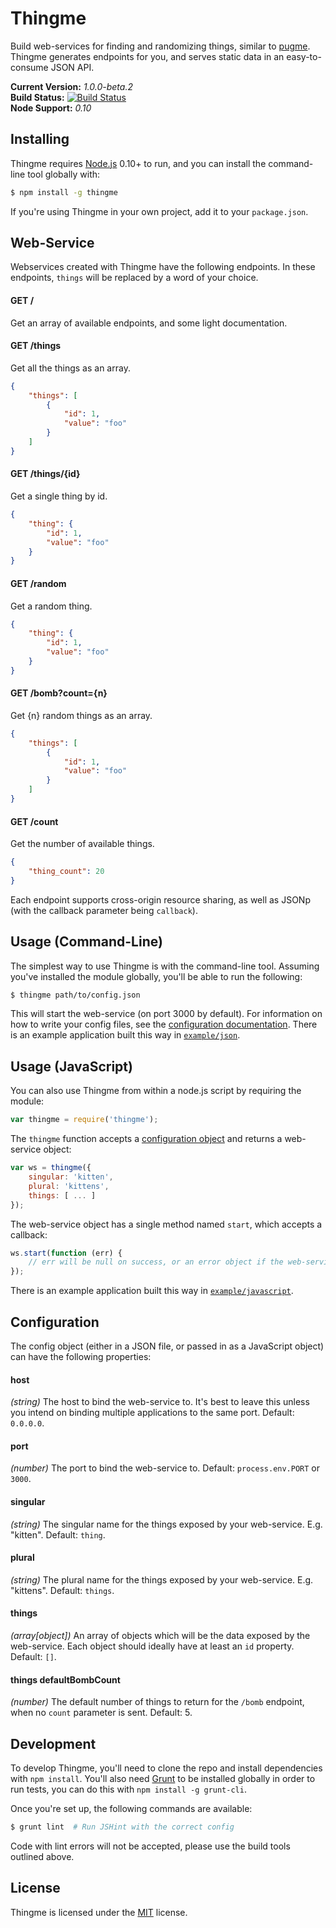 
Thingme
=======

Build web-services for finding and randomizing things, similar to [pugme][pugme]. Thingme generates endpoints for you, and serves static data in an easy-to-consume JSON API.

**Current Version:** *1.0.0-beta.2*  
**Build Status:** [![Build Status][travis-img]][travis]  
**Node Support:** *0.10*


Installing
----------

Thingme requires [Node.js][node] 0.10+ to run, and you can install the command-line tool globally with:

```sh
$ npm install -g thingme
```

If you're using Thingme in your own project, add it to your `package.json`.


Web-Service
-----------

Webservices created with Thingme have the following endpoints. In these endpoints, `things` will be replaced by a word of your choice.

#### GET /
Get an array of available endpoints, and some light documentation.

#### GET /things
Get all the things as an array.

```json
{
    "things": [
        {
            "id": 1,
            "value": "foo"
        }
    ]
}
```

#### GET /things/{id}
Get a single thing by id.

```json
{
    "thing": {
        "id": 1,
        "value": "foo"
    }
}
```

#### GET /random
Get a random thing.

```json
{
    "thing": {
        "id": 1,
        "value": "foo"
    }
}
```

#### GET /bomb?count={n}
Get {n} random things as an array.

```json
{
    "things": [
        {
            "id": 1,
            "value": "foo"
        }
    ]
}
```

#### GET /count
Get the number of available things.

```json
{
    "thing_count": 20
}
```

Each endpoint supports cross-origin resource sharing, as well as JSONp (with the callback parameter being `callback`).


Usage (Command-Line)
--------------------

The simplest way to use Thingme is with the command-line tool. Assuming you've installed the module globally, you'll be able to run the following:

```sh
$ thingme path/to/config.json
```

This will start the web-service (on port 3000 by default). For information on how to write your config files, see the [configuration documentation](#configuration). There is an example application built this way in [`example/json`](example/json).


Usage (JavaScript)
------------------

You can also use Thingme from within a node.js script by requiring the module:

```js
var thingme = require('thingme');
```

The `thingme` function accepts a [configuration object](#configuration) and returns a web-service object:

```js
var ws = thingme({
    singular: 'kitten',
    plural: 'kittens',
    things: [ ... ]
});
```

The web-service object has a single method named `start`, which accepts a callback:

```js
ws.start(function (err) {
    // err will be null on success, or an error object if the web-service cannot start 
});
```

There is an example application built this way in [`example/javascript`](example/javascript).


Configuration
-------------

The config object (either in a JSON file, or passed in as a JavaScript object) can have the following properties:

#### host
*(string)* The host to bind the web-service to. It's best to leave this unless you intend on binding multiple applications to the same port. Default: `0.0.0.0`.

#### port
*(number)* The port to bind the web-service to. Default: `process.env.PORT` or `3000`.

#### singular
*(string)* The singular name for the things exposed by your web-service. E.g. "kitten". Default: `thing`.

#### plural
*(string)* The plural name for the things exposed by your web-service. E.g. "kittens". Default: `things`.

#### things
*(array[object])* An array of objects which will be the data exposed by the web-service. Each object should ideally have at least an `id` property. Default: `[]`.

#### things defaultBombCount
*(number)* The default number of things to return for the `/bomb` endpoint, when no `count` parameter is sent. Default: 5.


Development
-----------

To develop Thingme, you'll need to clone the repo and install dependencies with `npm install`. You'll also need [Grunt][grunt] to be installed globally in order to run tests, you can do this with `npm install -g grunt-cli`.

Once you're set up, the following commands are available:

```sh
$ grunt lint  # Run JSHint with the correct config
```

Code with lint errors will not be accepted, please use the build tools outlined above.


License
-------

Thingme is licensed under the [MIT][mit] license.



[grunt]: http://gruntjs.com/
[mit]: http://opensource.org/licenses/mit-license.php
[node]: http://nodejs.org/
[pugme]: http://pugme.herokuapp.com/
[travis]: https://travis-ci.org/rowanmanning/thingme
[travis-img]: https://travis-ci.org/rowanmanning/thingme.png?branch=master
